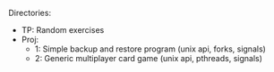 Directories:
- TP: Random exercises
- Proj:
    - 1: Simple backup and restore program (unix api, forks, signals)
    - 2: Generic multiplayer card game (unix api, pthreads, signals)
